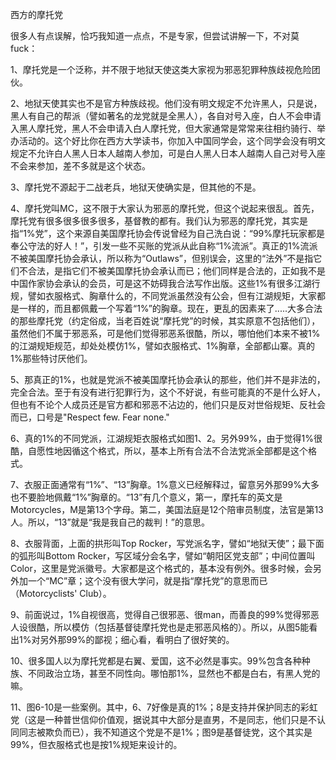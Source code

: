 西方的摩托党

很多人有点误解，恰巧我知道一点点，不是专家，但尝试讲解一下，不对莫fuck：

1、摩托党是一个泛称，并不限于地狱天使这类大家视为邪恶犯罪种族歧视危险团伙。

2、地狱天使其实也不是官方种族歧视。他们没有明文规定不允许黑人，只是说，黑人有自己的帮派（譬如著名的龙党就是全黑人），各自对号入座，白人不会申请入黑人摩托党，黑人不会申请入白人摩托党，但大家通常是常常来往相约骑行、举办活动的。这个好比你在西方大学读书，你加入中国同学会，这个同学会没有明文规定不允许白人黑人日本人越南人参加，可是白人黑人日本人越南人自己对号入座不会来参加，差不多就是这个状态。

3、摩托党不源起于二战老兵，地狱天使确实是，但其他的不是。

4、摩托党叫MC，这不限于大家认为邪恶的摩托党，但这个说起来很乱。首先，摩托党有很多很多很多很多，基督教的都有。我们认为邪恶的摩托党，其实是指“1%党”，这个来源自美国摩托协会传说曾经为自己洗白说：“99%摩托玩家都是奉公守法的好人！”，引发一些不买账的党派从此自称“1%流派”。真正的1%流派不被美国摩托协会承认，所以称为“Outlaws”，但别误会，这里的“法外”不是指它们不合法，是指它们不被美国摩托协会承认而已；他们同样是合法的，正如我不是中国作家协会承认的会员，可是这不妨碍我合法写作出版。这些1%有很多江湖行规，譬如衣服格式、胸章什么的，不同党派虽然没有公会，但有江湖规矩，大家都是一样的，而且都佩戴一个写着“1%”的胸章。现在，更乱的因素来了.....大多合法的那些摩托党（约定俗成，当老百姓说“摩托党”的时候，其实原意不包括他们），虽然他们不属于邪恶系，可是他们觉得邪恶系很酷，所以，哪怕他们本来不被1%的江湖规矩规范，却处处模仿1%，譬如衣服格式、1%胸章，全部都山寨。真的1%那些特讨厌他们。

5、那真正的1%，也就是党派不被美国摩托协会承认的那些，他们并不是非法的，完全合法。至于有没有进行犯罪行为，这个不好说，有些可能真的不是什么好人，但也有不论个人成员还是官方都和邪恶不沾边的，他们只是反对世俗规矩、反社会而已，口号是"Respect few. Fear none."

6、真的1%的不同党派，江湖规矩衣服格式如图1、2。另外99%，由于觉得1%很酷，自愿性地因循这个格式，所以，基本上所有合法不合法党派全部都是这个格式。

7、衣服正面通常有“1%”、“13”胸章。1%意义已经解释过，留意另外那99%大多也不要脸地佩戴“1%”胸章的。“13”有几个意义，第一，摩托车的英文是Motorcycles，M是第13个字母。第二，美国法庭是12个陪审员制度，法官是第13人。所以，“13”就是“我是我自己的裁判！”的意思。

8、衣服背面，上面的拱形叫Top Rocker，写党派名字，譬如“地狱天使”；最下面的弧形叫Bottom Rocker，写区域分会名字，譬如“朝阳区党支部”；中间位置叫Color，这里是党派徽号。大家都是这个格式的，基本没有例外。很多时候，会另外加一个“MC”章；这个没有很大学问，就是指“摩托党”的意思而已（Motorcyclists' Club）。

9、前面说过，1%自视很高，觉得自己很邪恶、很man，而善良的99%觉得邪恶人设很酷，所以模仿（包括基督徒摩托党也是走邪恶风格的）。所以，从图5能看出1%对另外那99%的鄙视；细心看，看明白了很好笑的。

10、很多国人以为摩托党都是右翼、爱国，这不必然是事实。99%包含各种种族、不同政治立场，甚至不同性向。哪怕那1%，显然也不都是白右，有黑人党的嘛。

11、图6-10是一些案例。其中，6、7好像是真的1%；8是支持并保护同志的彩虹党（这是一种普世信仰价值观，据说其中大部分是直男，不是同志，他们只是不认同同志被欺负而已），我不知道这个党是不是1%；图9是基督徒党，这个其实是99%，但衣服格式也是按1%规矩来设计的。
